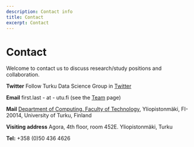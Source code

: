 ```yaml
---
description: Contact info
title: Contact
excerpt: Contact
---
```


 


# Contact

Welcome to contact us to discuss research/study positions and collaboration.

**Twitter** Follow Turku Data Science Group in [Twitter](https://twitter.com/openreslabs)

**Email** first.last - at - utu.fi (see the [Team](../team) page)

**Mail** [Department of Computing. Faculty of Technology](https://www.utu.fi/en/university/faculty-of-technology/computing), Yliopistonmäki, FI-20014, University of Turku, Finland

**Visiting address** Agora, 4th floor, room 452E. Yliopistonmäki, Turku 

**Tel:** +358 (0)50 436 4626








